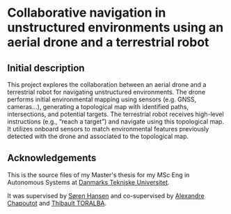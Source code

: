 Collaborative navigation in unstructured environments using an aerial drone and a terrestrial robot
===

## Initial description

This project explores the collaboration between an aerial drone and a terrestrial robot for navigating unstructured
environments. The drone performs initial environmental mapping using sensors (e.g. GNSS, cameras...), generating a
topological map with identified paths, intersections, and potential targets. The terrestrial robot receives high-level
instructions (e.g., “reach a target”) and navigate using this topological map. It utilizes onboard sensors to match
environmental features previously detected with the drone and associated to the topological map.

## Acknowledgements

This is the source files of my Master's thesis for my MSc Eng in Autonomous Systems
at [Danmarks Tekniske Universitet](https://www.dtu.dk/english/).

It was supervised by [Søren Hansen](https://orbit.dtu.dk/en/persons/s%C3%B8ren-hansen) and co-supervised
by [Alexandre Chapoutot](https://perso.ensta-paris.fr/~chapoutot/)
and [Thibault TORALBA](http://u2is.ensta-paris.fr/members/toralba/index.php?lang=fr).